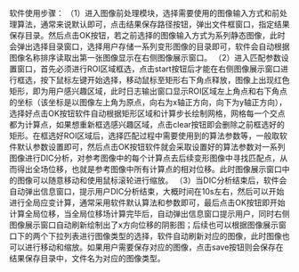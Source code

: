 软件使用步骤：
  （1）进入图像前处理模块，选择需要使用的图像输入方式和前处理算法，通常来说默认即可，点击结果保存路径按钮，弹出文件框窗口，指定结果保存目录。然后点击OK按钮，若之前选择的图像输入方式为系列静态图像，此时会弹出选择目录窗口，选择用户存储一系列变形图像的目录即可，软件会自动根据图像名称排序读取出第一张图像显示在右侧图像展示窗口。
  （2）进入匹配参数设置窗口，首先必须进行ROI区域框选，点击start按钮后才能在右侧图像展示窗口进行框选，按下鼠标左键开始选择，移动鼠标至矩形右下角点释放，图像上出现红色矩形，即为用户感兴趣区域，此时日志输出窗口显示ROI区域左上角点和右下角点的坐标（该坐标是以图像左上角为原点，向右为x轴正方向，向下为y轴正方向），选择好点击OK按钮软件自动根据矩形区域和计算步长绘制网格，网格每一个交点都为计算点，如果想重新框选感兴趣区域，点击clear按钮即会删除之前框选好的矩形。在框选好ROI区域后，选择匹配过程中需要使用到的算法参数等，一般取软件默认参数设置即可，然后点击OK按钮软件就会采取设置好的算法参数对一系列图像进行DIC分析，对参考图像中的每个计算点去后续变形图像中寻找匹配点，从而得出全场位移，也就是参考图像中所有计算点的相对位移。此时图像展示窗口中的图像可以随意移动和使用鼠标滚轮进行缩放。
  （3）当DIC分析结束后，软件会自动弹出信息窗口，提示用户DIC分析结束，大概时间在10s左右，然后可以开始进行全局应变计算，通常采用软件默认算法和参数即可，最后点击OK按钮即开始计算全局位移，当全局位移场计算完毕后，自动弹出信息窗口提示用户，同时右侧图像展示窗口自动刷新绘制出了x方向位移的阴影图；后续也可以根据图像展示窗口下的两个下拉列表进行图像类型的选择，软件自动刷新对应的图像，此时图像也可以进行移动和缩放。如果用户需要保存对应的图像，点击save按钮则会保存在结果保存目录中，文件名为对应的图像类型。
